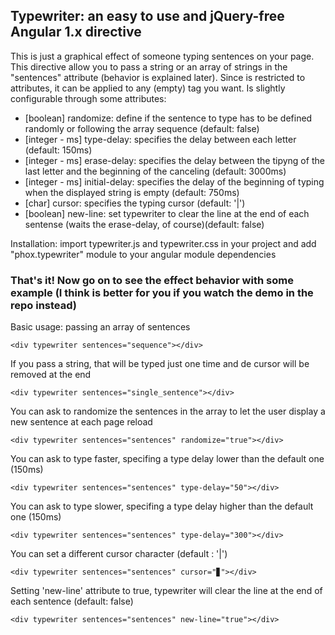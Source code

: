 <h2>Typewriter: an easy to use and jQuery-free Angular 1.x directive</h2>

This is just a graphical effect of someone typing sentences on your page.
This directive allow you to pass a string or an array of strings in the "sentences" attribute (behavior is explained later).
Since is restricted to attributes, it can be applied to any (empty) tag you want.
Is slightly configurable through some attributes:

* [boolean] randomize: define if the sentence to type has to be defined randomly or following the array sequence (default: false)
* [integer - ms] type-delay: specifies the delay between each letter (default: 150ms)
* [integer - ms] erase-delay: specifies the delay between the tipyng of the last letter and the beginning of the canceling (default: 3000ms)
* [integer - ms] initial-delay: specifies the delay of the beginning of typing when the displayed string is empty (default: 750ms)
* [char] cursor: specifies the typing cursor (default: '|')
* [boolean] new-line: set typewriter to clear the line at the end of each sentense (waits the erase-delay, of course)(default: false)

Installation: import typewriter.js and typewriter.css in your project and add "phox.typewriter" module to your angular module dependencies
<h3>That's it! Now go on to see the effect behavior with some example (I think is better for you if you watch the demo in the repo instead)</h3>
Basic usage: passing an array of sentences

`<div typewriter sentences="sequence"></div>`


If you pass a string, that will be typed just one time and de cursor will be removed at the end

`<div typewriter sentences="single_sentence"></div>`


You can ask to randomize the sentences in the array to let the user display a new sentence at each page reload

`<div typewriter sentences="sentences" randomize="true"></div>`


You can ask to type faster, specifing a type delay lower than the default one (150ms)

`<div typewriter sentences="sentences" type-delay="50"></div>`


You can ask to type slower, specifing a type delay higher than the default one (150ms)

`<div typewriter sentences="sentences" type-delay="300"></div>`

You can set a different cursor character (default : '|')

`<div typewriter sentences="sentences" cursor="▊"></div>`

Setting 'new-line' attribute to true, typewriter will clear the line at the end of each sentence (default: false)

`<div typewriter sentences="sentences" new-line="true"></div>`
